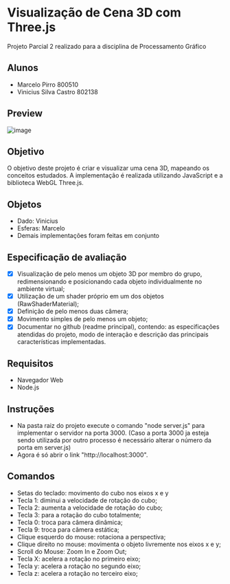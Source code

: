 # Visualização de Cena 3D com Three.js
Projeto Parcial 2 realizado para a disciplina de Processamento Gráfico

## Alunos
- Marcelo Pirro 800510
- Vinicius Silva Castro 802138

## Preview
![image](https://github.com/vinciuscastro/PP2_pg/assets/79222545/d0f8d293-895a-4cce-a815-b4110e0f2056)

## Objetivo

O objetivo deste projeto é criar e visualizar uma cena 3D, mapeando os conceitos estudados. 
A implementação é realizada utilizando JavaScript e a biblioteca WebGL Three.js.

## Objetos

- Dado: Vinicius 
- Esferas: Marcelo
- Demais implementações foram feitas em conjunto

## Especificação de avaliação
- [x] Visualização de pelo menos um objeto 3D por membro do grupo, redimensionando e posicionando cada objeto individualmente no ambiente virtual;
- [x] Utilização de um shader próprio em um dos objetos (RawShaderMaterial);
- [x] Definição de pelo menos duas câmera;
- [x] Movimento simples de pelo menos um objeto;
- [x] Documentar no github (readme principal), contendo: as especificações atendidas do projeto, modo de interação e descrição das principais características implementadas.

## Requisitos

- Navegador Web
- Node.js

## Instruções

- Na pasta raiz do projeto execute o comando "node server.js" para implementar o servidor na porta 3000.
(Caso a porta 3000 ja esteja sendo utilizada por outro processo é necessário alterar o número da porta em server.js)
- Agora é só abrir o link "http://localhost:3000".

## Comandos

- Setas do teclado: movimento do cubo nos eixos x e y
- Tecla 1: diminui a velocidade de rotação do cubo;
- Tecla 2: aumenta a velocidade de rotação do cubo;
- Tecla 3: para a rotação do cubo totalmente;
- Tecla 0: troca para câmera dinâmica;
- Tecla 9: troca para câmera estática;
- Clique esquerdo do mouse: rotaciona a perspectiva;
- Clique direito no mouse: movimenta o objeto livremente nos eixos x e y;
- Scroll do Mouse: Zoom In e Zoom Out;
- Tecla X: acelera a rotação no primeiro eixo;
- Tecla y: acelera a rotação no segundo eixo;
- Tecla z: acelera a rotação no terceiro eixo;
